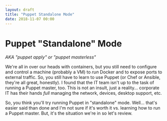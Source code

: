 ```yaml
---
layout: draft
title: "Puppet Standalone Mode"
date: 2018-11-07 00:00
---
```


# Puppet "Standalone" Mode

_AKA "puppet apply" or "puppet masterless"_

We're all in over our heads with containers, but you still need to configure and control a machine (probably a VM) to _run_ Docker and to expose ports to external traffic. So, you still have to learn to use Puppet (or Chef or Ansible, they're all great, honestly). I found that the IT team isn't up to the task of running a Puppet master, too. This is not an insult, just a reality... corporate IT has their hands _full_ managing the network, devices, desktop support, etc.

So, you think you'll try running Puppet in "standalone" mode. Well... that's easier said than done and I'm not sure if it's worth it vs. learning how to run a Puppet master. But, it's the situation we're in so let's review.


